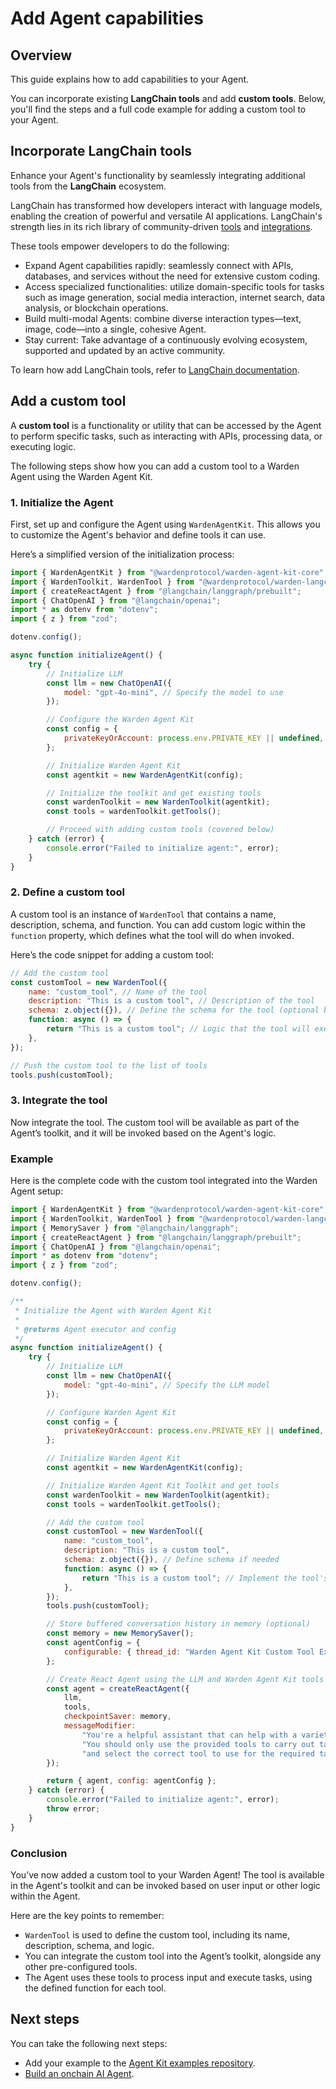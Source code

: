﻿---
sidebar_position: 4
---

# Add Agent capabilities

## Overview

This guide explains how to add capabilities to your Agent.

You can incorporate existing **LangChain tools** and add **custom tools**. Below, you'll find the steps and a full code example for adding a custom tool to your Agent.

## Incorporate LangChain tools

Enhance your Agent's functionality by seamlessly integrating additional tools from the **LangChain** ecosystem.

LangChain has transformed how developers interact with language models, enabling the creation of powerful and versatile AI applications. LangChain's strength lies in its rich library of community-driven [tools](https://js.langchain.com/docs/integrations/tools/) and [integrations](https://js.langchain.com/docs/integrations/platforms/).

These tools empower developers to do the following:

- Expand Agent capabilities rapidly: seamlessly connect with APIs, databases, and services without the need for extensive custom coding.
- Access specialized functionalities: utilize domain-specific tools for tasks such as image generation, social media interaction, internet search, data analysis, or blockchain operations.
- Build multi-modal Agents: combine diverse interaction types—text, image, code—into a single, cohesive Agent.
- Stay current: Take advantage of a continuously evolving ecosystem, supported and updated by an active community.

To learn how add LangChain tools, refer to [LangChain documentation](https://js.langchain.com/docs/integrations/tools/).

## Add a custom tool

A **custom tool** is a functionality or utility that can be accessed by the Agent to perform specific tasks, such as interacting with APIs, processing data, or executing logic.

The following steps show how you can add a custom tool to a Warden Agent using the Warden Agent Kit.

### 1. Initialize the Agent

First, set up and configure the Agent using `WardenAgentKit`. This allows you to customize the Agent's behavior and define tools it can use.

Here’s a simplified version of the initialization process:

```javascript
import { WardenAgentKit } from "@wardenprotocol/warden-agent-kit-core";
import { WardenToolkit, WardenTool } from "@wardenprotocol/warden-langchain";
import { createReactAgent } from "@langchain/langgraph/prebuilt";
import { ChatOpenAI } from "@langchain/openai";
import * as dotenv from "dotenv";
import { z } from "zod";

dotenv.config();

async function initializeAgent() {
    try {
        // Initialize LLM
        const llm = new ChatOpenAI({
            model: "gpt-4o-mini", // Specify the model to use
        });

        // Configure the Warden Agent Kit
        const config = {
            privateKeyOrAccount: process.env.PRIVATE_KEY || undefined, // Load private key from environment variable
        };

        // Initialize Warden Agent Kit
        const agentkit = new WardenAgentKit(config);

        // Initialize the toolkit and get existing tools
        const wardenToolkit = new WardenToolkit(agentkit);
        const tools = wardenToolkit.getTools();

        // Proceed with adding custom tools (covered below)
    } catch (error) {
        console.error("Failed to initialize agent:", error);
    }
}
```

### 2. Define a custom tool

A custom tool is an instance of `WardenTool` that contains a name, description, schema, and function. You can add custom logic within the `function` property, which defines what the tool will do when invoked.

Here’s the code snippet for adding a custom tool:

```javascript
// Add the custom tool
const customTool = new WardenTool({
    name: "custom_tool", // Name of the tool
    description: "This is a custom tool", // Description of the tool
    schema: z.object({}), // Define the schema for the tool (optional but recommended)
    function: async () => {
        return "This is a custom tool"; // Logic that the tool will execute
    },
});

// Push the custom tool to the list of tools
tools.push(customTool);
```

### 3. Integrate the tool

Now integrate the tool. The custom tool will be available as part of the Agent’s toolkit, and it will be invoked based on the Agent's logic.

### Example

Here is the complete code with the custom tool integrated into the Warden Agent setup:

```javascript
import { WardenAgentKit } from "@wardenprotocol/warden-agent-kit-core";
import { WardenToolkit, WardenTool } from "@wardenprotocol/warden-langchain";
import { MemorySaver } from "@langchain/langgraph";
import { createReactAgent } from "@langchain/langgraph/prebuilt";
import { ChatOpenAI } from "@langchain/openai";
import * as dotenv from "dotenv";
import { z } from "zod";

dotenv.config();

/**
 * Initialize the Agent with Warden Agent Kit
 *
 * @returns Agent executor and config
 */
async function initializeAgent() {
    try {
        // Initialize LLM
        const llm = new ChatOpenAI({
            model: "gpt-4o-mini", // Specify the LLM model
        });

        // Configure Warden Agent Kit
        const config = {
            privateKeyOrAccount: process.env.PRIVATE_KEY || undefined,
        };

        // Initialize Warden Agent Kit
        const agentkit = new WardenAgentKit(config);

        // Initialize Warden Agent Kit Toolkit and get tools
        const wardenToolkit = new WardenToolkit(agentkit);
        const tools = wardenToolkit.getTools();

        // Add the custom tool
        const customTool = new WardenTool({
            name: "custom_tool",
            description: "This is a custom tool",
            schema: z.object({}), // Define schema if needed
            function: async () => {
                return "This is a custom tool"; // Implement the tool's logic
            },
        });
        tools.push(customTool);

        // Store buffered conversation history in memory (optional)
        const memory = new MemorySaver();
        const agentConfig = {
            configurable: { thread_id: "Warden Agent Kit Custom Tool Example" },
        };

        // Create React Agent using the LLM and Warden Agent Kit tools
        const agent = createReactAgent({
            llm,
            tools,
            checkpointSaver: memory,
            messageModifier:
                "You're a helpful assistant that can help with a variety of tasks related to web3 transactions." +
                "You should only use the provided tools to carry out tasks, interpret the user's input" +
                "and select the correct tool to use for the required tasks or tasks.",
        });

        return { agent, config: agentConfig };
    } catch (error) {
        console.error("Failed to initialize agent:", error);
        throw error;
    }
}
```

### Conclusion

You’ve now added a custom tool to your Warden Agent! The tool is available in the Agent's toolkit and can be invoked based on user input or other logic within the Agent.

Here are the key points to remember:

- `WardenTool` is used to define the custom tool, including its name, description, schema, and logic.
- You can integrate the custom tool into the Agent’s toolkit, alongside any other pre-configured tools.
- The Agent uses these tools to process input and execute tasks, using the defined function for each tool.

## Next steps

You can take the following next steps: 

- Add your example to the [Agent Kit examples repository](https://github.com/warden-protocol/agent-kit-examples).
- [Build an onchain AI Agent](../build-an-onchain-ai-agent/introduction).